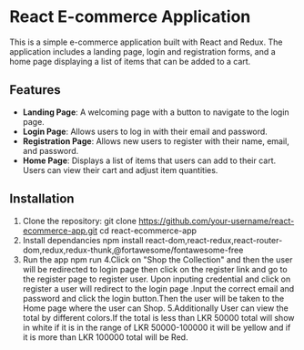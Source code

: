 # React E-commerce Application

This is a simple e-commerce application built with React and Redux. The application includes a landing page, login and registration forms, and a home page displaying a list of items that can be added to a cart.

## Features

- **Landing Page**: A welcoming page with a button to navigate to the login page.
- **Login Page**: Allows users to log in with their email and password.
- **Registration Page**: Allows new users to register with their name, email, and password.
- **Home Page**: Displays a list of items that users can add to their cart. Users can view their cart and adjust item quantities.

## Installation

1. Clone the repository:
   git clone https://github.com/your-username/react-ecommerce-app.git
   cd react-ecommerce-app
2. Install dependancies
   npm install react-dom,react-redux,react-router-dom,redux,redux-thunk,@fortawesome/fontawesome-free 
3. Run the app
   npm run
4.Click on "Shop the Collection" and then the user will be redirected to login page then click on the register link and go to the register page to register user.
Upon inputing credential and click on register a user will redirect to the login page .Input the correct email and password and click the login button.Then the user will be taken to the Home page where the user can Shop.
5.Additionally User can view the total by different colors.If the total is less than LKR 50000 total will show in white if it is in the range of LKR 50000-100000 it will be yellow and if it is more than LKR 100000 total will be Red.
